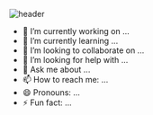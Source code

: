 ![header](https://capsule-render.vercel.app/api?type=transparent&color=yellow&height=300&section=header&text=JIEUN'S%20GITHUB&fontSize=90)

- 🔭 I’m currently working on ...
- 🌱 I’m currently learning ...
- 👯 I’m looking to collaborate on ...
- 🤔 I’m looking for help with ...
- 💬 Ask me about ...
- 📫 How to reach me: ...
- 😄 Pronouns: ...
- ⚡ Fun fact: ...

